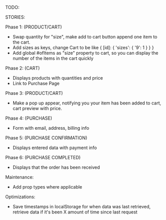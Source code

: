 TODO:

STORIES:

Phase 1:
(PRODUCT/CART)

- Swap quantity for "size", make add to cart button append one item to the cart.
- Add sizes as keys, change Cart to be like { [id]: { 'sizes': { '9': 1 } } }
- Add global #ofItems as "size" property to cart, so you can display the number of the items in the cart quickly

Phase 2:
(CART)

- Displays products with quantities and price
- Link to Purchase Page

Phase 3:
(PRODUCT/CART)

- Make a pop up appear, notifying you your item has been added to cart, cart preview with price.

Phase 4:
(PURCHASE)

- Form with email, address, billing info

Phase 5:
(PURCHASE CONFIRMATION)

- Displays entered data with payment info

Phase 6:
(PURCHASE COMPLETED)

- Displays that the order has been received

Maintenance:

- Add prop types where applicable

Optimizations:

- Save timestamps in localStorage for when data was last retrieved, retrieve data if it's been X amount of time since last request
